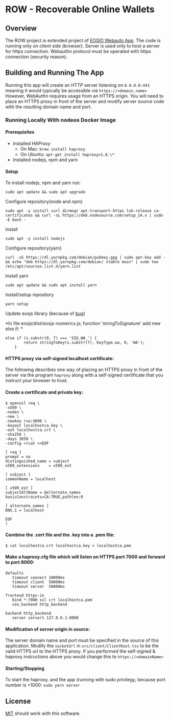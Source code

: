 # ROW - Recoverable Online Wallets 

## Overview
The ROW project is extended project of [EOSIO Webautn App](https://github.com/EOSIO/eosio-webauthn-example-app/). The code is running only on client side (browser). Server is used only to host a server for https connection. Webauthn protocol must be operated with https connection (security reason).


## Building and Running The App
Running this app will create an HTTP server listening on `0.0.0.0:443` meaning it would typically be accessible via `https://<domain_name>` However, WebAuthn requires usage from an HTTPS origin. You will need to place an HTTPS proxy in front of the server and modify server source code with the resulting domain name and port.

### Running Locally With nodeos Docker Image

#### Prerequisites
- Installed HAProxy
   - On Mac: `brew install haproxy`
   - On Ubuntu: `apt-get install haproxy=1.8.\*`
- Installed nodejs, npm and yarn

#### Setup
To install nodejs, npm and yarn run:

`sudo apt update && sudo apt upgrade`

Configure repository(node and npm)

`sudo apt -y install curl dirmngr apt-transport-https lsb-release ca-certificates && curl -sL https://deb.nodesource.com/setup_14.x | sudo -E bash -`

Install

`sudo apt -y install nodejs`


Configure repository(yarn)

`curl -sS https://dl.yarnpkg.com/debian/pubkey.gpg | sudo apt-key add - && echo "deb https://dl.yarnpkg.com/debian/ stable main" | sudo tee /etc/apt/sources.list.d/yarn.list`

Install yarn

`sudo apt update && sudo apt install yarn`

Install/setup repository

`yarn setup`

Update eosjs library (because of [bug](https://github.com/EOSIO/eosjs/issues/853))

 *In file eosjs/dist/eosjs-numerics.js; function 'stringToSignature' add new else if:  *
 
```
else if (s.substr(0, 7) === 'SIG_WA_') {
        return stringToKey(s.substr(7), KeyType.wa, 0, 'WA');
    }
```

#### HTTPS proxy via self-signed localhost certificate:

The following describes one way of placing an HTTPS proxy in front of the server via the program `haproxy` along with a self-signed certificate that you instruct your browser to trust.

#### Create a certificate and private key:

```
$ openssl req \
-x509 \
-nodes \
-new \
-newkey rsa:4096 \
-keyout localhostca.key \
-out localhostca.crt \
-sha256 \
-days 3650 \
-config <(cat <<EOF

[ req ]
prompt = no
distinguished_name = subject
x509_extensions    = x509_ext

[ subject ]
commonName = localhost

[ x509_ext ]
subjectAltName = @alternate_names
basicConstraints=CA:TRUE,pathlen:0

[ alternate_names ]
DNS.1 = localhost

EOF
)
```

#### Combine the .cert file and the .key into a .pem file:

```
$ cat localhostca.crt localhostca.key > localhostca.pem
```

#### Make a haproxy.cfg file which will listen on HTTPS port 7000 and forward to port 8000:

```
defaults
   timeout connect 10000ms
   timeout client  50000ms
   timeout server  50000ms

frontend https-in
   bind *:7000 ssl crt localhostca.pem
   use_backend http_backend

backend http_backend
   server server1 127.0.0.1:8000
```

#### Modification of server origin in source:

The server domain name and port must be specified in the source of this application. Modify the `socketUrl` in `src/client/ClientRoot.tsx` to be the valid HTTPS url to the HTTPS proxy. If you performed the self-signed & haproxy instructions above you would change this to `https://<domainName>`

#### Starting/Stopping
To start the haproxy, and the app (running with sudo privilegy, because port number is <1000:
`sudo yarn server`

## License

[MIT](./LICENSE)
should work with this software.
